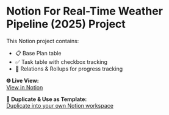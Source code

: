 # Notion For Real-Time Weather Pipeline (2025) Project


This Notion project contains:
- 📋 Base Plan table
- ✅ Task table with checkbox tracking
- 🔄 Relations & Rollups for progress tracking

**🌐 Live View:**  
[View in Notion](https://rainy-pirate-abe.notion.site/Real-Time-Weather-Pipeline-2025-24cc89a3b3b880b0b70ec4f59ac123a1)

**📄 Duplicate & Use as Template:**  
[Duplicate into your own Notion workspace](https://rainy-pirate-abe.notion.site/Real-Time-Weather-Pipeline-2025-24cc89a3b3b880b0b70ec4f59ac123a1)
